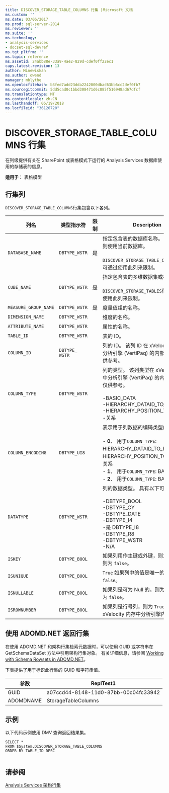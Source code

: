 ```yaml
---
title: DISCOVER_STORAGE_TABLE_COLUMNS 行集 |Microsoft 文档
ms.custom: ''
ms.date: 03/06/2017
ms.prod: sql-server-2014
ms.reviewer: ''
ms.suite: ''
ms.technology:
- analysis-services
- docset-sql-devref
ms.tgt_pltfrm: ''
ms.topic: reference
ms.assetid: 24abb88e-33a9-4ae2-829d-cdef0ff22ec1
caps.latest.revision: 13
author: Minewiskan
ms.author: owend
manager: mblythe
ms.openlocfilehash: b3fed7add23dda2242000dbad63bb6cc2def0fb7
ms.sourcegitcommit: 5dd5cad0c1bbd308471d6c885f516948ad67dfcf
ms.translationtype: MT
ms.contentlocale: zh-CN
ms.lasthandoff: 06/19/2018
ms.locfileid: "36126720"
---
```

# <a name="discoverstoragetablecolumns-rowset"></a>DISCOVER_STORAGE_TABLE_COLUMNS 行集
  在列级提供有关在 SharePoint 或表格模式下运行的 Analysis Services 数据库使用的存储表的信息。  
  
 **适用于：** 表格模型  
  
## <a name="rowset-columns"></a>行集列  
 `DISCOVER_STORAGE_TABLE_COLUMNS`行集包含以下各列。  
  
|**列名**|**类型指示符**|**限制**|**Description**|  
|---------------------|------------------------|---------------------|---------------------|  
|`DATABASE_NAME`|`DBTYPE_WSTR`|是|指定包含表的数据库名称。 如果省略，则使用当前数据库。<br /><br /> `DISCOVER_STORAGE_TABLE_COLUMNS`行集可通过使用此列来限制。|  
|`CUBE_NAME`|`DBTYPE_WSTR`|是|指定包含表的多维数据集或模型。<br /><br /> `DISCOVER_STORAGE_TABLES`行集可通过使用此列来限制。|  
|`MEASURE_GROUP_NAME`|`DBTYPE_WSTR`|是|度量值组的名称。|  
|`DIMENSION_NAME`|`DBTYPE_WSTR`||维度的名称。|  
|`ATTRIBUTE_NAME`|`DBTYPE_WSTR`||属性的名称。|  
|`TABLE_ID`|`DBTYPE_WSTR`||表的 ID。|  
|`COLUMN_ID`|`DBTYPE_ WSTR`||列的 ID。 该列 ID 在 xVelocity 内存中分析引擎 (VertiPaq) 的内部使用并且仅供参考。|  
|`COLUMN_TYPE`|`DBTYPE_WSTR`||列的类型。 该列类型在 xVelocity 内存中分析引擎 (VertiPaq) 的内部使用并且仅供参考。<br /><br /> -BASIC_DATA<br />-HIERARCHY_DATAID_TO_POSITION<br />-HIERARCHY_POSITION_TO_DATAID<br />-关系|  
|`COLUMN_ENCODING`|`DBTYPE_UI8`||表示用于列数据的编码类型的整数。<br /><br /> -   **0**、 用于`COLUMN_TYPE`: HIERARCHY_DATAID_TO_POSITION，HIERARCHY_POSITION_TO_DATAID，关系<br />-   **1**、 用于`COLUMN_TYPE`: BASIC_DATA<br />-   **2**、 用于`COLUMN_TYPE`: BASIC_DATA|  
|`DATATYPE`|`DBTYPE_WSTR`||列的数据类型。 具有以下可能值：<br /><br /> -DBTYPE_BOOL<br />-DBTYPE_CY<br />-DBTYPE_DATE<br />-DBTYPE_I4<br />-是 DBTYPE_I8<br />-DBTYPE_R8<br />-DBTYPE_WSTR<br />-N/A|  
|`ISKEY`|`DBTYPE_BOOL`||如果列用作主键或外键，则为 `True`；否则为 `false`。|  
|`ISUNIQUE`|`DBTYPE_BOOL`||`True` 如果列中的值是唯一的;否则为`false`。|  
|`ISNULLABLE`|`DBTYPE_BOOL`||如果列是可为 Null 的，则为 `True`；否则为 `false`。|  
|`ISROWNUMBER`|`DBTYPE_BOOL`||如果列是行号列，则为 `True`。 行号列供 xVelocity 内存中分析引擎内部使用。|  
  
## <a name="using-adomdnet-to-return-the-rowset"></a>使用 ADOMD.NET 返回行集  
 在使用 ADOMD.NET 和架构行集检索元数据时，可以使用 GUID 或字符串在 GetSchemaDataSet 方法中引用架构行集对象。 有关详细信息，请参阅 [Working with Schema Rowsets in ADOMD.NET](../../../relational-databases/native-client-ole-db-rowsets/rowsets.md)。  
  
 下表提供了用于标识此行集的 GUID 和字符串值。  
  
|参数|ReplTest1|  
|--------------|-----------|  
|GUID|a07ccd44-8148-11d0-87bb-00c04fc33942|  
|ADOMDNAME|StorageTableColumns|  
  
## <a name="example"></a>示例  
 以下代码示例使用 DMV 查询返回结果集。  
  
```  
SELECT *  
FROM $System.DISCOVER_STORAGE_TABLE_COLUMNS  
ORDER BY TABLE_ID DESC  
  
```  
  
## <a name="see-also"></a>请参阅  
 [Analysis Services 架构行集](../analysis-services-schema-rowsets.md)  
  
  